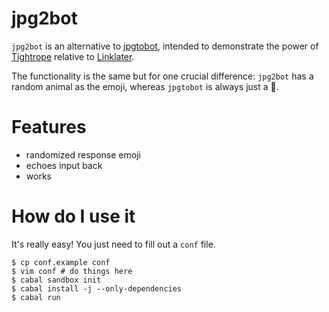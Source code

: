 # jpg2bot

`jpg2bot` is an alternative to [jpgtobot](https://github.com/hlian/jpgtobot), intended to demonstrate the power of [Tightrope](https://github.com/ianthehenry/tightrope) relative to [Linklater](https://github.com/hlian/linklater).

The functionality is the same but for one crucial difference: `jpg2bot` has a random animal as the emoji, whereas `jpgtobot` is always just a 🎁.

# Features

- randomized response emoji
- echoes input back
- works

# How do I use it

It's really easy! You just need to fill out a `conf` file.

    $ cp conf.example conf
    $ vim conf # do things here
    $ cabal sandbox init
    $ cabal install -j --only-dependencies
    $ cabal run
